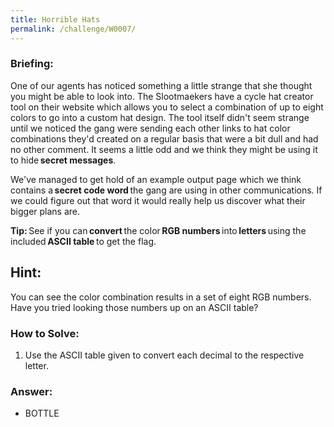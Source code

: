 ```yaml
---
title: Horrible Hats
permalink: /challenge/W0007/
---
```


### Briefing: 
One of our agents has noticed something a little strange that she thought you might be able to look into. The Slootmaekers have a cycle hat creator tool on their website which allows you to select a combination of up to eight colors to go into a custom hat design. The tool itself didn't seem strange until we noticed the gang were sending each other links to hat color combinations they'd created on a regular basis that were a bit dull and had no other comment. It seems a little odd and we think they might be using it to hide **secret messages**. 

We've managed to get hold of an example output page which we think contains a **secret code word** the gang are using in other communications. If we could figure out that word it would really help us discover what their bigger plans are. 

**Tip:** See if you can **convert** the color **RGB numbers** into **letters** using the included **ASCII table** to get the flag. 

## Hint:
You can see the color combination results in a set of eight RGB numbers. Have you tried looking those numbers up on an ASCII table?

### How to Solve: 
1. Use the ASCII table given to convert each decimal to the respective letter.

### Answer:
- BOTTLE